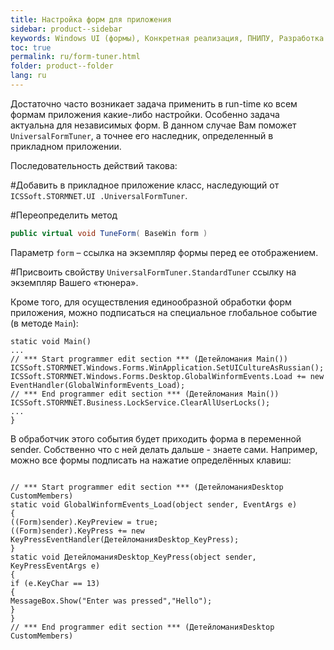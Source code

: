 ```yaml
---
title: Настройка форм для приложения
sidebar: product--sidebar
keywords: Windows UI (формы), Конкретная реализация, ПНИПУ, Разработка
toc: true
permalink: ru/form-tuner.html
folder: product--folder
lang: ru
---
```


Достаточно часто возникает задача применить в run-time ко всем формам приложения какие-либо настройки. Особенно задача актуальна для независимых форм. В данном случае Вам поможет `UniversalFormTuner`, а точнее его наследник, определенный в прикладном приложении.


Последовательность действий такова:

#Добавить в прикладное приложение класс, наследующий от `ICSSoft.STORMNET.UI .UniversalFormTuner`.

#Переопределить метод 
```cs
public virtual void TuneForm( BaseWin form )
```
Параметр `form` – ссылка на экземпляр формы перед ее отображением.

#Присвоить свойству `UniversalFormTuner.StandardTuner` ссылку на экземпляр Вашего «тюнера».


Кроме того, для осуществления единообразной обработки форм приложения, можно подписаться на специальное глобальное событие (в методе `Main`):
```
static void Main()
...
// *** Start programmer edit section *** (Детейломания Main())
ICSSoft.STORMNET.Windows.Forms.WinApplication.SetUICultureAsRussian();
ICSSoft.STORMNET.Windows.Forms.Desktop.GlobalWinformEvents.Load += new EventHandler(GlobalWinformEvents_Load);
// *** End programmer edit section *** (Детейломания Main())
ICSSoft.STORMNET.Business.LockService.ClearAllUserLocks();
...
}
```

В обработчик этого события будет приходить форма в переменной sender. Собственно что с ней делать дальше - знаете сами. Например, можно все формы подписать на нажатие определённых клавиш:
```

// *** Start programmer edit section *** (ДетейломанияDesktop CustomMembers)
static void GlobalWinformEvents_Load(object sender, EventArgs e)
{
((Form)sender).KeyPreview = true;
((Form)sender).KeyPress += new KeyPressEventHandler(ДетейломанияDesktop_KeyPress);
}
static void ДетейломанияDesktop_KeyPress(object sender, KeyPressEventArgs e)
{
if (e.KeyChar == 13)
{
MessageBox.Show("Enter was pressed","Hello");
}
}
// *** End programmer edit section *** (ДетейломанияDesktop CustomMembers)
``` 

